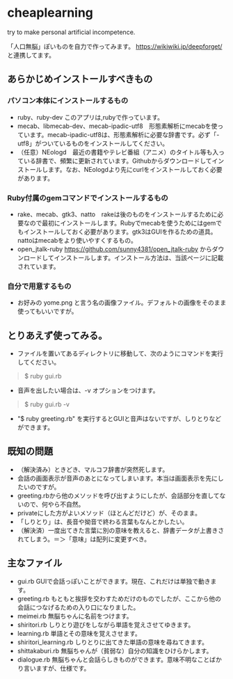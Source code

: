 # cheaplearning
try to make personal artificial incompetence.

「人口無脳」ぽいものを自力で作ってみます。
https://wikiwiki.jp/deepforget/
と連携してます。

## あらかじめインストールすべきもの
### パソコン本体にインストールするもの
- ruby、ruby-dev このアプリは,rubyで作っています。
- mecab、libmecab-dev、mecab-ipadic-utf8　形態素解析にmecabを使っています。mecab-ipadic-utf8は、形態素解析に必要な辞書です。必ず「-utf8」がついているものをインストールしてください。
- （任意）NEologd　最近の書籍やテレビ番組（アニメ）のタイトル等も入っている辞書で、頻繁に更新されています。Githubからダウンロードしてインストールします。なお、NEologdより先にcurlをインストールしておく必要があります。

### Ruby付属のgemコマンドでインストールするもの
- rake、mecab、gtk3、natto　rakeは後のものをインストールするために必要なので最初にインストールします。Rubyでmecabを使うためにはgemでもインストールしておく必要があります。gtk3はGUIを作るための道具。nattoはmecabをより使いやすくするもの。
- open_jtalk-ruby https://github.com/sunny4381/open_jtalk-ruby からダウンロードしてインストールします。インストール方法は、当該ページに記載されています。

### 自分で用意するもの
- お好みの yome.png と言う名の画像ファイル。デフォルトの画像をそのまま使ってもいいですが。

## とりあえず使ってみる。
- ファイルを置いてあるディレクトリに移動して、次のようにコマンドを実行してください。
>$ ruby gui.rb

- 音声を出したい場合は、-v オプションをつけます。
>$ ruby gui.rb -v

- "$ ruby greeting.rb" を実行するとGUIと音声はないですが、しりとりなどができます。

## 既知の問題
- （解決済み）ときどき、マルコフ辞書が突然死します。
- 会話の画面表示が音声のあとになってしまいます。本当は画面表示を先にしたいのですが。
- greeting.rbから他のメソッドを呼び出すようにしたが、会話部分を直してないので、何やら不自然。
- privateにした方がよいメソッド（ほとんどだけど）が、そのまま。
- 「しりとり」は、長音や拗音で終わる言葉もなんとかしたい。
- （解決済）一度出てきた言葉に別の意味を教えると、辞書データが上書きされてしまう。＝＞「意味」は配列に変更すべき。

## 主なファイル
- gui.rb GUIで会話っぽいことができます。現在、これだけは単独で動きます。
- greeting.rb もともと挨拶を交わすためだけのものでしたが、ここから他の会話につなげるための入り口になりました。
- meimei.rb 無脳ちゃんに名前をつけます。
- shiritori.rb しりとり遊びをしながら単語を覚えさせてゆきます。
- learning.rb 単語とその意味を覚えさせます。
- shiritori_learning.rb しりとりに出てきた単語の意味を尋ねてきます。
- shittakaburi.rb 無脳ちゃんが（貧弱な）自分の知識をひけらかします。
- dialogue.rb 無脳ちゃんと会話らしきものができます。意味不明なことばかり言いますが、仕様です。

